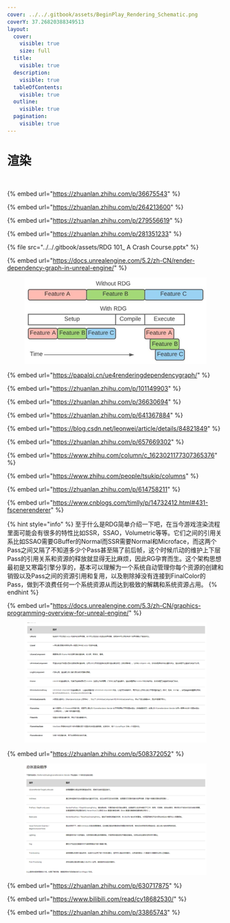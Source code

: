 ```yaml
---
cover: ../../.gitbook/assets/BeginPlay_Rendering_Schematic.png
coverY: 37.26820388349513
layout:
  cover:
    visible: true
    size: full
  title:
    visible: true
  description:
    visible: true
  tableOfContents:
    visible: true
  outline:
    visible: true
  pagination:
    visible: true
---
```


# 渲染

<figure><img src="../../.gitbook/assets/BeginPlay_Rendering_Schematic.png" alt=""><figcaption></figcaption></figure>

{% embed url="https://zhuanlan.zhihu.com/p/36675543" %}

{% embed url="https://zhuanlan.zhihu.com/p/264213600" %}

{% embed url="https://zhuanlan.zhihu.com/p/279556619" %}

{% embed url="https://zhuanlan.zhihu.com/p/281351233" %}

{% file src="../../.gitbook/assets/RDG 101_ A Crash Course.pptx" %}

{% embed url="https://docs.unrealengine.com/5.2/zh-CN/render-dependency-graph-in-unreal-engine/" %}

<figure><img src="../../.gitbook/assets/image (2).png" alt=""><figcaption></figcaption></figure>

{% embed url="https://papalqi.cn/ue4renderingdependencygraph/" %}

{% embed url="https://zhuanlan.zhihu.com/p/101149903" %}

{% embed url="https://zhuanlan.zhihu.com/p/36630694" %}

{% embed url="https://zhuanlan.zhihu.com/p/641367884" %}

{% embed url="https://blog.csdn.net/leonwei/article/details/84821849" %}

{% embed url="https://zhuanlan.zhihu.com/p/657669302" %}

{% embed url="https://www.zhihu.com/column/c_1623021177307365376" %}

{% embed url="https://www.zhihu.com/people/tsukip/columns" %}

{% embed url="https://zhuanlan.zhihu.com/p/614758211" %}

{% embed url="https://www.cnblogs.com/timlly/p/14732412.html#431-fscenerenderer" %}

{% hint style="info" %}
至于什么是RDG简单介绍一下吧，在当今游戏渲染流程里面可能会有很多的特性比如SSR，SSAO，Volumetric等等。它们之间的引用关系比如SSAO需要GBuffer的Normal而SSR需要Normal和Microface，而这两个Pass之间又隔了不知道多少个Pass甚至隔了前后帧，这个时候爪动的维护上下层Pass的引用关系和资源的释放就显得无比麻烦，因此RG孕育而生。这个架构思想最初是又寒霜引擎分享的，基本可以理解为一个系统自动管理你每个资源的创建和销毁以及Pass之间的资源引用和复用，以及剔除掉没有连接到FinalColor的Pass，做到不浪费任何一个系统资源从而达到极致的解耦和系统资源占用。
{% endhint %}

{% embed url="https://docs.unrealengine.com/5.3/zh-CN/graphics-programming-overview-for-unreal-engine/" %}

<figure><img src="../../.gitbook/assets/image.png" alt=""><figcaption></figcaption></figure>

{% embed url="https://zhuanlan.zhihu.com/p/508372052" %}

<figure><img src="../../.gitbook/assets/image (1).png" alt=""><figcaption></figcaption></figure>

{% embed url="https://zhuanlan.zhihu.com/p/630717875" %}

{% embed url="https://www.bilibili.com/read/cv18682530/" %}

{% embed url="https://zhuanlan.zhihu.com/p/33865743" %}
